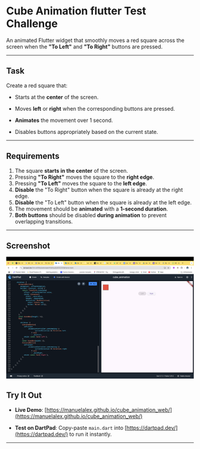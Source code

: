 # Cube Animation flutter Test Challenge

An animated Flutter widget that smoothly moves a red square across the screen when the **"To Left"** and **"To Right"** buttons are pressed.

---

## Task

Create a red square that:
- Starts at the **center** of the screen.

- Moves **left** or **right** when the corresponding buttons are pressed.
- **Animates** the movement over 1 second.
- Disables buttons appropriately based on the current state.

---

## Requirements

1. The square **starts in the center** of the screen.
2. Pressing **"To Right"** moves the square to the **right edge**.
3. Pressing **"To Left"** moves the square to the **left edge**.
4. **Disable** the "To Right" button when the square is already at the right edge.
5. **Disable** the "To Left" button when the square is already at the left edge.
6. The movement should be **animated** with a **1-second duration**.
7. **Both buttons** should be disabled **during animation** to prevent overlapping transitions.

---

## Screenshot

![Cube animation screenshot](assets/cube_animation.png)

## Try It Out

- **Live Demo**: [https://manuelalex.github.io/cube_animation_web/](https://manuelalex.github.io/cube_animation_web/)

- **Test on DartPad**: Copy-paste `main.dart` into [https://dartpad.dev/](https://dartpad.dev/) to run it instantly.

---

